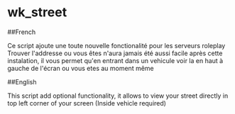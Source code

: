 # wk_street

##French

Ce script ajoute une toute nouvelle fonctionalité pour les serveurs roleplay
Trouver l'addresse ou vous êtes n'aura jamais été aussi facile après cette instalation,
il vous permet qu'en entrant dans un vehicule voir la en haut à gauche de l'écran ou vous etes au moment même


##English

This script add optional functionality, it allows to view your street directly in top left corner of your screen (Inside vehicle required)

